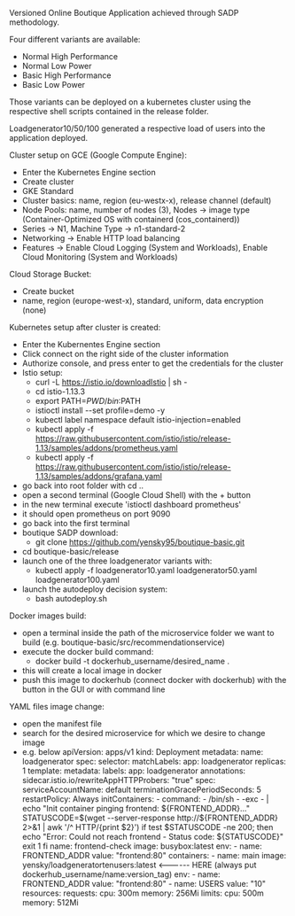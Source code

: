 Versioned Online Boutique Application achieved through SADP methodology. 

Four different variants are available:
- Normal High Performance
- Normal Low Power
- Basic High Performance 
- Basic Low Power

Those variants can be deployed on a kubernetes cluster using the respective shell scripts contained in the release folder. 

Loadgenerator10/50/100 generated a respective load of users into the application deployed. 

Cluster setup on GCE (Google Compute Engine):

- Enter the Kubernetes Engine section 
- Create cluster 
- GKE Standard
- Cluster basics: name, region (eu-westx-x), release channel (default)
- Node Pools: name, number of nodes (3), Nodes -> image type (Container-Optimized OS with containerd (cos_containerd))
- Series -> N1, Machine Type -> n1-standard-2
- Networking -> Enable HTTP load balancing
- Features -> Enable Cloud Logging (System and Workloads), Enable Cloud Monitoring (System and Workloads)

Cloud Storage Bucket:

- Create bucket
- name, region (europe-west-x), standard, uniform, data encryption (none)

Kubernetes setup after cluster is created:

- Enter the Kubernentes Engine section
- Click connect on the right side of the cluster information 
- Authorize console, and press enter to get the credentials for the cluster
- Istio setup:
  - curl -L https://istio.io/downloadIstio | sh -
  - cd istio-1.13.3
  - export PATH=$PWD/bin:$PATH
  - istioctl install --set profile=demo -y
  - kubectl label namespace default istio-injection=enabled
  - kubectl apply -f https://raw.githubusercontent.com/istio/istio/release-1.13/samples/addons/prometheus.yaml
  - kubectl apply -f https://raw.githubusercontent.com/istio/istio/release-1.13/samples/addons/grafana.yaml
- go back into root folder with cd ..
- open a second terminal (Google Cloud Shell) with the + button
- in the new terminal execute 'istioctl dashboard prometheus'
- it should open prometheus on port 9090
- go back into the first terminal
- boutique SADP download:
  - git clone https://github.com/yensky95/boutique-basic.git
- cd boutique-basic/release
- launch one of the three loadgenerator variants with:
  - kubectl apply -f loadgenerator10.yaml
                     loadgenerator50.yaml
                     loadgenerator100.yaml
- launch the autodeploy decision system:
  - bash autodeploy.sh

Docker images build:

- open a terminal inside the path of the microservice folder we want to build (e.g. boutique-basic/src/recommendationservice)
- execute the docker build command:
  -  docker build -t dockerhub_username/desired_name .
- this will create a local image in docker
- push this image to dockerhub (connect docker with dockerhub) with the button in the GUI or with command line 

YAML files image change:

- open the manifest file 
- search for the desired microservice for which we desire to change image
- e.g. below
apiVersion: apps/v1
kind: Deployment
metadata:
  name: loadgenerator
spec:
  selector:
    matchLabels:
      app: loadgenerator
  replicas: 1
  template:
    metadata:
      labels:
        app: loadgenerator
      annotations:
        sidecar.istio.io/rewriteAppHTTPProbers: "true"
    spec:
      serviceAccountName: default
      terminationGracePeriodSeconds: 5
      restartPolicy: Always
      initContainers:
      - command:
        - /bin/sh
        - -exc
        - |
          echo "Init container pinging frontend: ${FRONTEND_ADDR}..."
          STATUSCODE=$(wget --server-response http://${FRONTEND_ADDR} 2>&1 | awk '/^  HTTP/{print $2}')
          if test $STATUSCODE -ne 200; then
              echo "Error: Could not reach frontend - Status code: ${STATUSCODE}"
              exit 1
          fi
        name: frontend-check
        image: busybox:latest
        env:
        - name: FRONTEND_ADDR
          value: "frontend:80"
      containers:
      - name: main
        image: yensky/loadgeneratortenusers:latest  <------ HERE (always put dockerhub_username/name:version_tag)
        env:
        - name: FRONTEND_ADDR
          value: "frontend:80"
        - name: USERS
          value: "10"
        resources:
          requests:
            cpu: 300m
            memory: 256Mi
          limits:
            cpu: 500m
            memory: 512Mi


